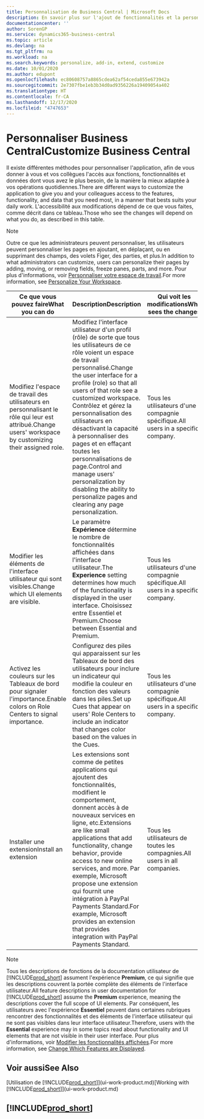 ```yaml
---
title: Personnalisation de Business Central | Microsoft Docs
description: En savoir plus sur l'ajout de fonctionnalités et la personnalisation de Business Central.
documentationcenter: ''
author: SorenGP
ms.service: dynamics365-business-central
ms.topic: article
ms.devlang: na
ms.tgt_pltfrm: na
ms.workload: na
ms.search.keywords: personalize, add-in, extend, customize
ms.date: 10/01/2020
ms.author: edupont
ms.openlocfilehash: ec80608757a8865cdea62af54ceda855e673942a
ms.sourcegitcommit: 2e7307fbe1eb3b34d0ad9356226a19409054a402
ms.translationtype: HT
ms.contentlocale: fr-CA
ms.lasthandoff: 12/17/2020
ms.locfileid: "4747653"
---
```

# <a name="customize-business-central"></a><span data-ttu-id="5abe5-103">Personnaliser Business Central</span><span class="sxs-lookup"><span data-stu-id="5abe5-103">Customize Business Central</span></span>
<span data-ttu-id="5abe5-104">Il existe différentes méthodes pour personnaliser l'application, afin de vous donner à vous et vos collègues l'accès aux fonctions, fonctionnalités et données dont vous avez le plus besoin, de la manière la mieux adaptée à vos opérations quotidiennes.</span><span class="sxs-lookup"><span data-stu-id="5abe5-104">There are different ways to customize the application to give you and your colleagues access to the features, functionality, and data that you need most, in a manner that bests suits your daily work.</span></span> <span data-ttu-id="5abe5-105">L'accessibilité aux modifications dépend de ce que vous faites, comme décrit dans ce tableau.</span><span class="sxs-lookup"><span data-stu-id="5abe5-105">Those who see the changes will depend on what you do, as described in this table.</span></span>

> [!NOTE]
> <span data-ttu-id="5abe5-106">Outre ce que les administrateurs peuvent personnaliser, les utilisateurs peuvent personnaliser les pages en ajoutant, en déplaçant, ou en supprimant des champs, des volets Figer, des parties, et plus.</span><span class="sxs-lookup"><span data-stu-id="5abe5-106">In addition to what administrators can customize, users can personalize their pages by adding, moving, or removing fields, freeze panes, parts, and more.</span></span> <span data-ttu-id="5abe5-107">Pour plus d'informations, voir [Personnaliser votre espace de travail](ui-personalization-user.md).</span><span class="sxs-lookup"><span data-stu-id="5abe5-107">For more information, see [Personalize Your Workspace](ui-personalization-user.md).</span></span>

| <span data-ttu-id="5abe5-108">Ce que vous pouvez faire</span><span class="sxs-lookup"><span data-stu-id="5abe5-108">What you can do</span></span>    |  <span data-ttu-id="5abe5-109">Description</span><span class="sxs-lookup"><span data-stu-id="5abe5-109">Description</span></span>  |  <span data-ttu-id="5abe5-110">Qui voit les modifications</span><span class="sxs-lookup"><span data-stu-id="5abe5-110">Who sees the changes</span></span>  |  <span data-ttu-id="5abe5-111">Plus d'informations</span><span class="sxs-lookup"><span data-stu-id="5abe5-111">More information</span></span>  |
|-----|---------------|---------|-------|
|<span data-ttu-id="5abe5-112">Modifiez l'espace de travail des utilisateurs en personnalisant le rôle qui leur est attribué.</span><span class="sxs-lookup"><span data-stu-id="5abe5-112">Change users' workspace by customizing their assigned role.</span></span>|<span data-ttu-id="5abe5-113">Modifiez l'interface utilisateur d'un profil (rôle) de sorte que tous les utilisateurs de ce rôle voient un espace de travail personnalisé.</span><span class="sxs-lookup"><span data-stu-id="5abe5-113">Change the user interface for a profile (role) so that all users of that role see a customized workspace.</span></span> <span data-ttu-id="5abe5-114">Contrôlez et gérez la personnalisation des utilisateurs en désactivant la capacité à personnaliser des pages et en effaçant toutes les personnalisations de page.</span><span class="sxs-lookup"><span data-stu-id="5abe5-114">Control and manage users' personalization by disabling the ability to personalize pages and clearing any page personalization.</span></span>|<span data-ttu-id="5abe5-115">Tous les utilisateurs d'une compagnie spécifique.</span><span class="sxs-lookup"><span data-stu-id="5abe5-115">All users in a specific company.</span></span>|[<span data-ttu-id="5abe5-116">Personnaliser les pages pour les profils</span><span class="sxs-lookup"><span data-stu-id="5abe5-116">Customize Pages for Profiles</span></span>](ui-personalization-manage.md)|
|<span data-ttu-id="5abe5-117">Modifier les éléments de l'interface utilisateur qui sont visibles.</span><span class="sxs-lookup"><span data-stu-id="5abe5-117">Change which UI elements are visible.</span></span>|<span data-ttu-id="5abe5-118">Le paramètre **Expérience** détermine le nombre de fonctionnalités affichées dans l'interface utilisateur.</span><span class="sxs-lookup"><span data-stu-id="5abe5-118">The **Experience** setting determines how much of the functionality is displayed in the user interface.</span></span> <span data-ttu-id="5abe5-119">Choisissez entre Essentiel et Premium.</span><span class="sxs-lookup"><span data-stu-id="5abe5-119">Choose between Essential and Premium.</span></span>|<span data-ttu-id="5abe5-120">Tous les utilisateurs d'une compagnie spécifique.</span><span class="sxs-lookup"><span data-stu-id="5abe5-120">All users in a specific company.</span></span>|[<span data-ttu-id="5abe5-121">Modifier les fonctionnalités affichées</span><span class="sxs-lookup"><span data-stu-id="5abe5-121">Change Which Features are Displayed</span></span>](ui-experiences.md)|
|<span data-ttu-id="5abe5-122">Activez les couleurs sur les Tableaux de bord pour signaler l'importance.</span><span class="sxs-lookup"><span data-stu-id="5abe5-122">Enable colors on Role Centers to signal importance.</span></span>|<span data-ttu-id="5abe5-123">Configurez des piles qui apparaissent sur les Tableaux de bord des utilisateurs pour inclure un indicateur qui modifie la couleur en fonction des valeurs dans les piles.</span><span class="sxs-lookup"><span data-stu-id="5abe5-123">Set up Cues that appear on users' Role Centers to include an indicator that changes color based on the values in the Cues.</span></span>|<span data-ttu-id="5abe5-124">Tous les utilisateurs d'une compagnie spécifique.</span><span class="sxs-lookup"><span data-stu-id="5abe5-124">All users in a specific company.</span></span>|[<span data-ttu-id="5abe5-125">Configurer un indicateur coloré sur des piles</span><span class="sxs-lookup"><span data-stu-id="5abe5-125">Set Up a Colored Indicator on Cues</span></span>](admin-how-set-up-colored-indicator-on-cues.md)|
|<span data-ttu-id="5abe5-126">Installer une extension</span><span class="sxs-lookup"><span data-stu-id="5abe5-126">Install an extension</span></span>|<span data-ttu-id="5abe5-127">Les extensions sont comme de petites applications qui ajoutent des fonctionnalités, modifient le comportement, donnent accès à de nouveaux services en ligne, etc.</span><span class="sxs-lookup"><span data-stu-id="5abe5-127">Extensions are like small applications that add functionality, change behavior, provide access to new online services, and more.</span></span> <span data-ttu-id="5abe5-128">Par exemple, Microsoft propose une extension qui fournit une intégration à PayPal Payments Standard.</span><span class="sxs-lookup"><span data-stu-id="5abe5-128">For example, Microsoft provides an extension that provides integration with PayPal Payments Standard.</span></span>|<span data-ttu-id="5abe5-129">Tous les utilisateurs de toutes les compagnies.</span><span class="sxs-lookup"><span data-stu-id="5abe5-129">All users in all companies.</span></span>|[<span data-ttu-id="5abe5-130">Personnalisation à l'aide d'extensions</span><span class="sxs-lookup"><span data-stu-id="5abe5-130">Customizing Using Extensions</span></span>](ui-extensions.md)|
> [!NOTE]
> <span data-ttu-id="5abe5-131">Tous les descriptions de fonctions de la documentation utilisateur de [!INCLUDE[prod_short](includes/prod_short.md)] assument l'expérience **Premium**, ce qui signifie que les descriptions couvrent la portée complète des éléments de l'interface utilisateur.</span><span class="sxs-lookup"><span data-stu-id="5abe5-131">All feature descriptions in user documentation for [!INCLUDE[prod_short](includes/prod_short.md)] assume the **Premium** experience, meaning the descriptions cover the full scope of UI elements.</span></span> <span data-ttu-id="5abe5-132">Par conséquent, les utilisateurs avec l'expérience **Essentiel** peuvent dans certaines rubriques rencontrer des fonctionnalités et des éléments de l'interface utilisateur qui ne sont pas visibles dans leur interface utilisateur.</span><span class="sxs-lookup"><span data-stu-id="5abe5-132">Therefore, users with the **Essential** experience may in some topics read about functionality and UI elements that are not visible in their user interface.</span></span> <span data-ttu-id="5abe5-133">Pour plus d'informations, voir [Modifier les fonctionnalités affichées](ui-experiences.md).</span><span class="sxs-lookup"><span data-stu-id="5abe5-133">For more information, see [Change Which Features are Displayed](ui-experiences.md).</span></span>

## <a name="see-also"></a><span data-ttu-id="5abe5-134">Voir aussi</span><span class="sxs-lookup"><span data-stu-id="5abe5-134">See Also</span></span>
<span data-ttu-id="5abe5-135">[Utilisation de [!INCLUDE[prod_short](includes/prod_short.md)]](ui-work-product.md)</span><span class="sxs-lookup"><span data-stu-id="5abe5-135">[Working with [!INCLUDE[prod_short](includes/prod_short.md)]](ui-work-product.md)</span></span>  

## [!INCLUDE[prod_short](includes/free_trial_md.md)]  
